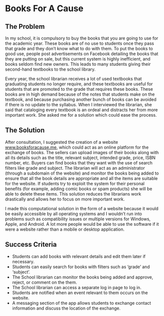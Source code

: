 # Books For A Cause

## The Problem

In my school, it is compulsory to buy the books that you are going to use for the academic year. These books are of no use to students once they pass that grade and they don’t know what to do with them. To put the books to good use, people post advertisements on Facebook detailing the books that they are putting on sale, but this current system is highly inefficient, and books seldom find new owners. This leads to many students giving their second-hand textbooks to the school library.

Every year, the school librarian receives a lot of used textbooks that graduating students no longer require, and these textbooks are useful for students that are promoted to the grade that requires these books. These books are in high demand because of the notes that students make on the textbook, and because purchasing another bunch of books can be avoided if there is no update to the syllabus. When I interviewed the librarian, she said that cataloging every textbook is an ordeal and distracts her from more important work. She asked me for a solution which could ease the process. 

## The Solution

After consultation, I suggested the creation of a website www.booksforacause.me, which could act as an online platform for the exchange of books. The sellers can upload images of their books along with all its details such as the title, relevant subject, intended grade, price, ISBN number, etc. Buyers can find books that they want with the use of search filters like grade and subject. The librarian will act as an administrator (through a subdomain of the website) and monitor the books being added to ensure that all the book details are appropriate and all the items are suitable for the website. If students try to exploit the system for their personal benefits (for example, adding comic books or spam products) she will be able to delete these items. This solution reduces the librarians work drastically and allows her to focus on more important work.

I made this computational solution in the form of a website because it would be easily accessible by all operating systems and I wouldn’t run into problems such as compatibility issues or multiple versions for Windows, Apple, and Android. A lot more people would be able to use the software if it were a website rather than a mobile or desktop application.

## Success Criteria
* Students can add books with relevant details and edit them later if necessary.
*	Students can easily search for books with filters such as ‘grade’ and ‘subject’.
*	The School librarian can monitor the books being added and approve, reject, or comment on the them. 
*	The School librarian can access a separate log in page to log in.
*	Students are notified when an event relevant to them occurs on the website.
*	A messaging section of the app allows students to exchange contact information and discuss the location of the exchange.

